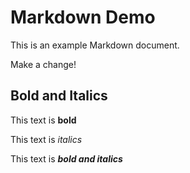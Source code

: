 # Markdown Demo

This is an example Markdown document.

Make a change!

## Bold and Italics

This text is **bold**

This text is _italics_

This text is **_bold and italics_**